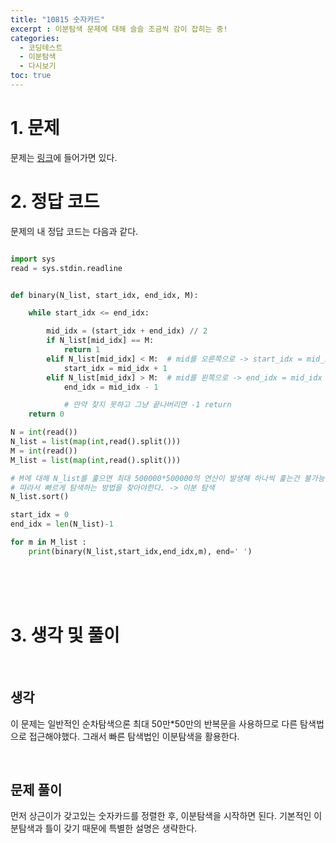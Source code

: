 ```yaml
---
title: "10815 숫자카드"
excerpt : 이분탐색 문제에 대해 슬슬 조금씩 감이 잡히는 중!
categories:
  - 코딩테스트
  - 이분탐색
  - 다시보기
toc: true
---
```

  
# 1. 문제
문제는 [링크](https://www.acmicpc.net/problem/10815)에 들어가면 있다.

# 2. 정답 코드

문제의 내 정답 코드는 다음과 같다.

```python

import sys
read = sys.stdin.readline


def binary(N_list, start_idx, end_idx, M):

    while start_idx <= end_idx:

        mid_idx = (start_idx + end_idx) // 2
        if N_list[mid_idx] == M:
            return 1
        elif N_list[mid_idx] < M:  # mid를 오른쪽으로 -> start_idx = mid_idx+1
            start_idx = mid_idx + 1
        elif N_list[mid_idx] > M:  # mid를 왼쪽으로 -> end_idx = mid_idx -1
            end_idx = mid_idx - 1

            # 만약 찾지 못하고 그냥 끝나버리면 -1 return
    return 0

N = int(read())
N_list = list(map(int,read().split()))
M = int(read())
M_list = list(map(int,read().split()))

# M에 대해 N_list를 훑으면 최대 500000*500000의 연산이 발생해 하나씩 훑는건 불가능
# 따라서 빠르게 탐색하는 방법을 찾아야한다. -> 이분 탐색
N_list.sort()

start_idx = 0
end_idx = len(N_list)-1

for m in M_list :
    print(binary(N_list,start_idx,end_idx,m), end=' ')

```

<br/><br/><br/>

# 3. 생각 및 풀이

<br/> 

## 생각

이 문제는 일반적인 순차탐색으론 최대 50만*50만의 반복문을 사용하므로 다른 탐색법으로 접근해야했다.
그래서 빠른 탐색법인 이분탐색을 활용한다. 

<br/>

## 문제 풀이

먼저  상근이가 갖고있는 숫자카드를 정렬한 후, 이분탐색을 시작하면 된다.
기본적인 이분탐색과 틀이 갖기 때문에 특별한 설명은 생략한다.